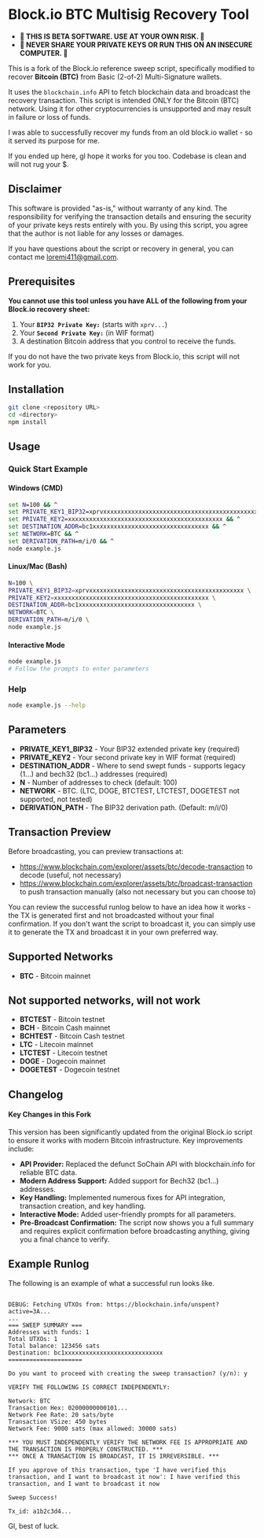 # Block.io BTC Multisig Recovery Tool

*   **🔴 THIS IS BETA SOFTWARE. USE AT YOUR OWN RISK. 🔴**
*   **🔴 NEVER SHARE YOUR PRIVATE KEYS OR RUN THIS ON AN INSECURE COMPUTER. 🔴**

This is a fork of the Block.io reference sweep script, specifically modified to recover **Bitcoin (BTC)** from Basic (2-of-2) Multi-Signature wallets.

It uses the `blockchain.info` API to fetch blockchain data and broadcast the recovery transaction. This script is intended ONLY for the Bitcoin (BTC) network. Using it for other cryptocurrencies is unsupported and may result in failure or loss of funds.

I was able to successfully recover my funds from an old block.io wallet - so it served its purpose for me.

If you ended up here, gl hope it works for you too. Codebase is clean and will not rug your $.

## Disclaimer

This software is provided "as-is," without warranty of any kind. The responsibility for verifying the transaction details and ensuring the security of your private keys rests entirely with you. By using this script, you agree that the author is not liable for any losses or damages.

If you have questions about the script or recovery in general, you can contact me loremi411@gmail.com.

## Prerequisites

**You cannot use this tool unless you have ALL of the following from your Block.io recovery sheet:**

1.  Your **`BIP32 Private Key:`** (starts with `xprv...`)
2.  Your **`Second Private Key:`** (in WIF format)
3.  A destination Bitcoin address that you control to receive the funds.

If you do not have the two private keys from Block.io, this script will not work for you.

## Installation
```bash
git clone <repository URL>
cd <directory>
npm install
```

## Usage

### Quick Start Example

#### Windows (CMD)
```cmd
set N=100 && ^
set PRIVATE_KEY1_BIP32=xprvxxxxxxxxxxxxxxxxxxxxxxxxxxxxxxxxxxxxxxxxxxxx && ^
set PRIVATE_KEY2=xxxxxxxxxxxxxxxxxxxxxxxxxxxxxxxxxxxxxxxxxxxx && ^
set DESTINATION_ADDR=bc1xxxxxxxxxxxxxxxxxxxxxxxxxxxxxxxxx && ^
set NETWORK=BTC && ^
set DERIVATION_PATH=m/i/0 && ^
node example.js
```

#### Linux/Mac (Bash)
```bash
N=100 \
PRIVATE_KEY1_BIP32=xprvxxxxxxxxxxxxxxxxxxxxxxxxxxxxxxxxxxxxxxxxxxxx \
PRIVATE_KEY2=xxxxxxxxxxxxxxxxxxxxxxxxxxxxxxxxxxxxxxxxxxxx \
DESTINATION_ADDR=bc1xxxxxxxxxxxxxxxxxxxxxxxxxxxxxxxxx \
NETWORK=BTC \
DERIVATION_PATH=m/i/0 \
node example.js
```

#### Interactive Mode
```bash
node example.js
# Follow the prompts to enter parameters
```

### Help
```bash
node example.js --help
```

## Parameters
* **PRIVATE_KEY1_BIP32** - Your BIP32 extended private key (required)
* **PRIVATE_KEY2** - Your second private key in WIF format (required)
* **DESTINATION_ADDR** - Where to send swept funds - supports legacy (1...) and bech32 (bc1...) addresses (required)
* **N** - Number of addresses to check (default: 100)
* **NETWORK** - BTC. (LTC, DOGE, BTCTEST, LTCTEST, DOGETEST not supported, not tested)
* **DERIVATION_PATH** - The BIP32 derivation path. (Default: m/i/0)

## Transaction Preview
Before broadcasting, you can preview transactions at:
- https://www.blockchain.com/explorer/assets/btc/decode-transaction to decode (useful, not necessary)
- https://www.blockchain.com/explorer/assets/btc/broadcast-transaction to push transaction manually (also not necessary but you can choose to)

You can review the successful runlog below to have an idea how it works - the TX is generated first and not broadcasted without your final confirmation. 
If you don't want the script to broadcast it, you can simply use it to generate the TX and broadcast it in your own preferred way.


## Supported Networks
- **BTC** - Bitcoin mainnet

## Not supported networks, will not work
- **BTCTEST** - Bitcoin testnet
- **BCH** - Bitcoin Cash mainnet
- **BCHTEST** - Bitcoin Cash testnet
- **LTC** - Litecoin mainnet
- **LTCTEST** - Litecoin testnet
- **DOGE** - Dogecoin mainnet
- **DOGETEST** - Dogecoin testnet

## Changelog

#### Key Changes in this Fork

This version has been significantly updated from the original Block.io script to ensure it works with modern Bitcoin infrastructure. Key improvements include:

- **API Provider:** Replaced the defunct SoChain API with blockchain.info for reliable BTC data.
- **Modern Address Support:** Added support for Bech32 (bc1...) addresses.
- **Key Handling:** Implemented numerous fixes for API integration, transaction creation, and key handling.
- **Interactive Mode:** Added user-friendly prompts for all parameters.
- **Pre-Broadcast Confirmation:** The script now shows you a full summary and requires explicit confirmation before broadcasting anything, giving you a final chance to verify.


## Example Runlog

The following is an example of what a successful run looks like.

```

DEBUG: Fetching UTXOs from: https://blockchain.info/unspent?active=3A...
...
=== SWEEP SUMMARY ===
Addresses with funds: 1
Total UTXOs: 1
Total balance: 123456 sats
Destination: bc1xxxxxxxxxxxxxxxxxxxxxxxxxxxx
=====================

Do you want to proceed with creating the sweep transaction? (y/n): y

VERIFY THE FOLLOWING IS CORRECT INDEPENDENTLY:

Network: BTC
Transaction Hex: 02000000000101...
Network Fee Rate: 20 sats/byte
Transaction VSize: 450 bytes
Network Fee: 9000 sats (max allowed: 30000 sats)

*** YOU MUST INDEPENDENTLY VERIFY THE NETWORK FEE IS APPROPRIATE AND THE TRANSACTION IS PROPERLY CONSTRUCTED. ***
*** ONCE A TRANSACTION IS BROADCAST, IT IS IRREVERSIBLE. ***

If you approve of this transaction, type 'I have verified this transaction, and I want to broadcast it now': I have verified this transaction, and I want to broadcast it now

Sweep Success!

Tx_id: a1b2c3d4...

```

Gl, best of luck.

